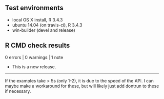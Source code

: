 ## Test environments
* local OS X install, R 3.4.3
* ubuntu 14.04 (on travis-ci), R 3.4.3
* win-builder (devel and release)

## R CMD check results

0 errors | 0 warnings | 1 note

* This is a new release.

---

If the examples take > 5s (only 1-2), it is due to the speed of the API.  I can 
maybe make a workaround for these, but will likely just add dontrun to these
if necessary.
